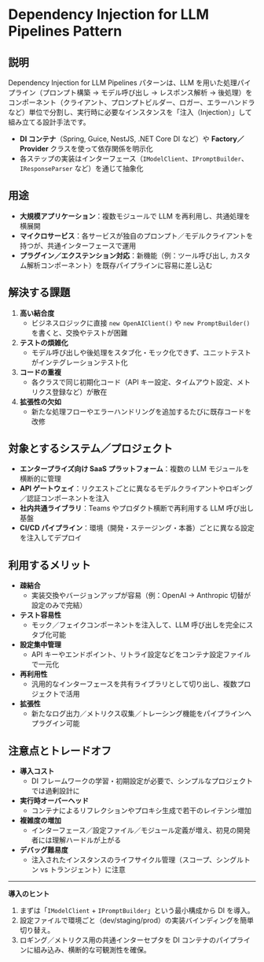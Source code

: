 # Dependency Injection for LLM Pipelines Pattern

## 説明
Dependency Injection for LLM Pipelines パターンは、LLM を用いた処理パイプライン（プロンプト構築 → モデル呼び出し → レスポンス解析 → 後処理）をコンポーネント（クライアント、プロンプトビルダー、ロガー、エラーハンドラなど）単位で分割し、実行時に必要なインスタンスを「注入（Injection）」して組み立てる設計手法です。  
- **DI コンテナ**（Spring, Guice, NestJS, .NET Core DI など）や **Factory／Provider** クラスを使って依存関係を明示化  
- 各ステップの実装はインターフェース（`IModelClient`、`IPromptBuilder`、`IResponseParser` など）を通じて抽象化

## 用途
- **大規模アプリケーション**：複数モジュールで LLM を再利用し、共通処理を横展開  
- **マイクロサービス**：各サービスが独自のプロンプト／モデルクライアントを持つが、共通インターフェースで運用  
- **プラグイン／エクステンション対応**：新機能（例：ツール呼び出し, カスタム解析コンポーネント）を既存パイプラインに容易に差し込む

## 解決する課題
1. **高い結合度**  
   - ビジネスロジックに直接 `new OpenAIClient()` や `new PromptBuilder()` を書くと、交換やテストが困難  
2. **テストの煩雑化**  
   - モデル呼び出しや後処理をスタブ化・モック化できず、ユニットテストがインテグレーションテスト化  
3. **コードの重複**  
   - 各クラスで同じ初期化コード（API キー設定、タイムアウト設定、メトリクス登録など）が散在  
4. **拡張性の欠如**  
   - 新たな処理フローやエラーハンドリングを追加するたびに既存コードを改修

## 対象とするシステム／プロジェクト
- **エンタープライズ向け SaaS プラットフォーム**：複数の LLM モジュールを横断的に管理  
- **API ゲートウェイ**：リクエストごとに異なるモデルクライアントやロギング／認証コンポーネントを注入  
- **社内共通ライブラリ**：Teams やプロダクト横断で再利用する LLM 呼び出し基盤  
- **CI/CD パイプライン**：環境（開発・ステージング・本番）ごとに異なる設定を注入してデプロイ

## 利用するメリット
- **疎結合**  
  - 実装交換やバージョンアップが容易（例：OpenAI → Anthropic 切替が設定のみで完結）  
- **テスト容易性**  
  - モック／フェイクコンポーネントを注入して、LLM 呼び出しを完全にスタブ化可能  
- **設定集中管理**  
  - API キーやエンドポイント、リトライ設定などをコンテナ設定ファイルで一元化  
- **再利用性**  
  - 汎用的なインターフェースを共有ライブラリとして切り出し、複数プロジェクトで活用  
- **拡張性**  
  - 新たなログ出力／メトリクス収集／トレーシング機能をパイプラインへプラグイン可能

## 注意点とトレードオフ
- **導入コスト**  
  - DI フレームワークの学習・初期設定が必要で、シンプルなプロジェクトでは過剰設計に  
- **実行時オーバーヘッド**  
  - コンテナによるリフレクションやプロキシ生成で若干のレイテンシ増加  
- **複雑度の増加**  
  - インターフェース／設定ファイル／モジュール定義が増え、初見の開発者には理解ハードルが上がる  
- **デバッグ難易度**  
  - 注入されたインスタンスのライフサイクル管理（スコープ、シングルトン vs トランジェント）に注意  

---

**導入のヒント**  
1. まずは「`IModelClient` + `IPromptBuilder`」という最小構成から DI を導入。  
2. 設定ファイルで環境ごと（dev/staging/prod）の実装バインディングを簡単切り替え。  
3. ロギング／メトリクス用の共通インターセプタを DI コンテナのパイプラインに組み込み、横断的な可観測性を確保。  
